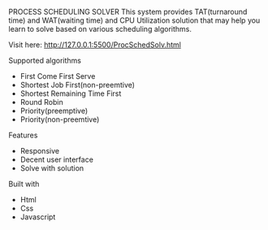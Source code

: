 PROCESS SCHEDULING SOLVER
This system provides TAT(turnaround time) and WAT(waiting time) and CPU Utilization solution that may help you learn to solve based on various scheduling algorithms.

Visit here: http://127.0.0.1:5500/ProcSchedSolv.html

Supported algorithms
 - First Come First Serve
 - Shortest Job First(non-preemtive)
 - Shortest Remaining Time First
 - Round Robin
 - Priority(preemptive)
 - Priority(non-preemtive)

Features
 - Responsive
 - Decent user interface
 - Solve with solution

Built with
 - Html
 - Css
 - Javascript
